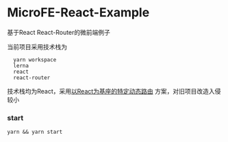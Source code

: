 # MicroFE-React-Example

基于React React-Router的微前端例子

当前项目采用技术栈为 
```
  yarn workspace 
  lerna 
  react 
  react-router
```
技术栈均为React，采用[以React为基座的特定动态路由](https://github.com/LiuL0703/blog/issues/43)
方案，对旧项目改造入侵较小

### start
```
yarn && yarn start
```
